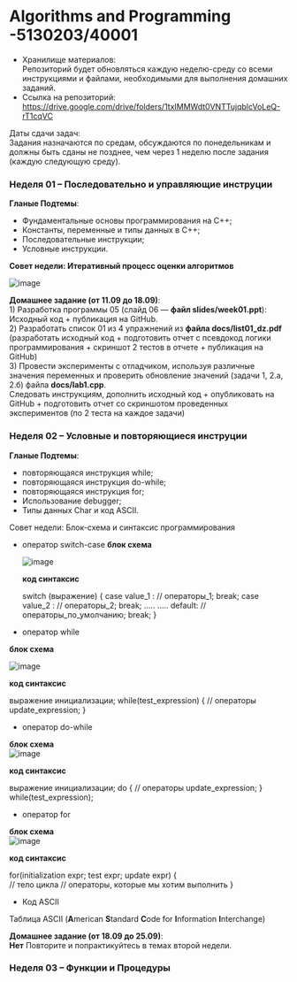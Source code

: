 # Algorithms and Programming -5130203/40001  

* Хранилище материалов:  
Репозиторий будет обновляться каждую неделю-среду со всеми инструкциями и файлами, необходимыми для выполнения домашних заданий.  
* Cсылка на репозиторий:  
https://drive.google.com/drive/folders/1txIMMWdt0VNTTujqblcVoLeQ-rT1cqVC  

Даты сдачи задач:  
Задания назначаются по средам, обсуждаются по понедельникам и должны быть сданы не позднее, чем через 1 неделю после задания (каждую следующую среду).  

### Неделя 01 – Последовательно и управляющие инструции

  **Гланые Подтемы**:  
  - Фундаментальные основы программирования на C++;
  - Константы, переменные и типы данных в C++;
  - Последовательные инструкции;
  - Условные инструкции.  
  
  **Совет недели: Итеративный процесс оценки алгоритмов**  
  
  ![image](https://github.com/user-attachments/assets/e17f686e-0182-491e-84b6-c1bd51f1a75d)  

  **Домашнее задание (от 11.09 до 18.09)**:  
    1) Разработка программы 05 (слайд 06 — **файл slides/week01.ppt**): Исходный код + публикация на GitHub.  
    2) Разработать список 01 из 4 упражнений из **файла docs/list01_dz.pdf**  
      (разработать исходный код + подготовить отчет с псевдокод логики программирования + скриншот 2 тестов в отчете + публикация на GitHub)  
    3) Провести эксперименты с отладчиком, используя различные значения переменных и проверить обновление значений (задачи 1, 2.а, 2.б) файла **docs/lab1.cpp**.  
       Следовать инструкциям, дополнить исходный код + опубликовать на GitHub + подготовить отчет со скриншотом проведенных экспериментов (по 2 теста на каждое задачи)

### Неделя 02 – Условные и повторяющиеся инструции  

  **Гланые Подтемы**:  
  - повторяющаяся инструкция while;  
  - повторяющаяся инструкция do-while;  
  - повторяющаяся инструкция for;  
  - Использование debugger;
  - Типы данных Char и код ASCII.  
  
  Совет недели: Блок-схема и синтаксис программирования  

  - оператор switch-case
    **блок схема**
      
    ![image](https://github.com/user-attachments/assets/38fcef05-9313-4fd7-90a9-e006f114e1d7)  

    **код синтаксис**  
    
      switch (выражение) { 
      case value_1 : 
          // операторы_1;
           break; 
      case value_2 : 
          // операторы_2;
           break; 
      ..... 
      ..... 
      default: 
          // операторы_по_умолчанию;
           break; 
    }
    
  - оператор while

  **блок схема**  
  
  ![image](https://github.com/user-attachments/assets/733d0422-481f-447c-9a7f-aceffe0c5ab3)  

  **код синтаксис**  

  выражение инициализации;
  while(test_expression) 
  { 
     // операторы update_expression; 
   }
  
  - оператор do-while

  **блок схема**  
  ![image](https://github.com/user-attachments/assets/726db14a-2e85-440a-9f51-5b87cef4c986)  
    
  **код синтаксис**  
  
  выражение инициализации;
  do 
  { 
     // операторы update_expression; 
  } while(test_expression);  
  
  - оператор for
  
  **блок схема**  
  ![image](https://github.com/user-attachments/assets/66732edd-81b3-4093-afe8-84c61b4de6cc)  
    
  **код синтаксис**  
    
  for(initialization expr; test expr; update expr)
  {     
       // тело цикла 
       // операторы, которые мы хотим выполнить 
  }

  - Код ASCII

  Таблица ASCII (**A**merican **S**tandard **C**ode for **I**nformation **I**nterchange)  
  

  **Домашнее задание (от 18.09 до 25.09)**:  
    **Нет** Повторите и попрактикуйтесь в темах второй недели.  

  ### Неделя 03 – Функции и Процедуры  

  
